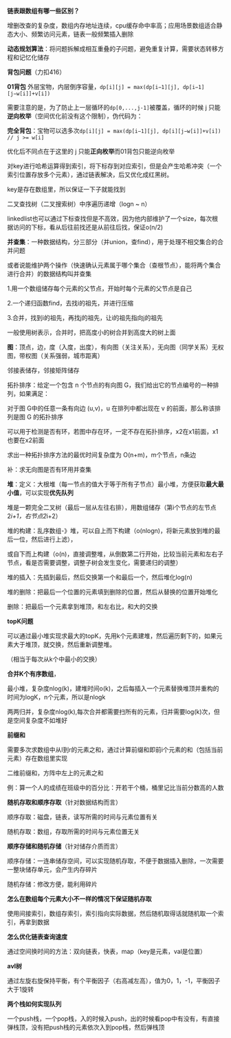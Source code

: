 **链表跟数组有哪一些区别？**

增删改查的复杂度，数组内存地址连续，cpu缓存命中率高；应用场景数组适合静态大小、频繁访问元素，链表一般频繁插入删除

**动态规划算法**：将问题拆解成相互重叠的子问题，避免重复计算，需要状态转移方程和记忆化储存

**背包问题**（力扣416）

**01背包** 外层宝物，内层倒序容量，`dp[i][j] = max(dp[i−1][j], dp[i−1][j−w[i]]+v[i]) `

需要注意的是，为了防止上一层循环的`dp[0,...,j-1]`被覆盖，循环的时候 j 只能**逆向枚举**（空间优化前没有这个限制），伪代码为：

**完全背包**：宝物可以选多次`dp[i][j] = max(dp[i−1][j], dp[i][j−w[i]]+v[i]) // j >= w[i]`

优化后不同点在于这里的 j 只能**正向枚举**而01背包只能逆向枚举





对key进行哈希运算得到索引，将下标存到对应索引，但是会产生哈希冲突（一个索引位置存放多个元素），通过链表解决，后又优化成红黑树。

key是存在数组里，所以保证一下子就能找到

二叉查找树（二叉搜索树）中序遍历递增（logn ~ n）

linkedlist也可以通过下标查找但是不高效，因为他内部维护了一个size，每次根据访问的下标，看从后往前找还是从前往后找，保证o(n/2)

**并查集**：一种数据结构，分三部分（并union，查find），用于处理不相交集合的合并问题

或者说能维护两个操作（快速确认元素属于哪个集合（查根节点），能将两个集合进行合并）的数据结构叫并查集

1.用一个数组储存每个元素的父节点，开始时每个元素的父节点是自己

2.一个递归函数find，去找i的祖先，并进行压缩

3.合并，找到i的祖先，再找j的祖先，让i的祖先指向j的祖先

一般使用树表示，合并时，把高度小的树合并到高度大的树上面

**图**：顶点，边，度（入度，出度），有向图（关注关系），无向图（同学关系）无权图，带权图（关系强弱，城市距离）

邻接表储存，邻接矩阵储存

拓扑排序：给定一个包含 n 个节点的有向图 G，我们给出它的节点编号的一种排列，如果满足：

对于图 G中的任意一条有向边 (u,v)，u 在排列中都出现在 v 的前面，那么称该排列是图 G 的拓扑排序

可以用于检测是否有环，若图中存在环，一定不存在拓扑排序，x2在x1前面，x1也要在x2前面

求出一种拓扑排序方法的最优时间复杂度为 O(n+m)，m个节点，n条边

补：求无向图是否有环用并查集

**堆**：定义：大根堆（每一节点的值大于等于所有子节点）最小堆，方便获取**最大最小值**，可以实现**优先队列**

堆是一颗完全二叉树（最后一层从左往右排），用数组储存（第i个节点的左节点2*i+1，右节点2*i+2）

堆的构建：乱序数组-》堆，可以自上而下构建（o(nlogn)，将新元素放到堆的最后一位，然后进行上滤），

或自下而上构建（o(n)，直接调整堆，从倒数第二行开始，比较当前元素和左右子节点，看是否需要调整，调整子树会发生变化，需要递归的调整）

堆的插入：先插到最后，然后交换第一个和最后一个，然后堆化log(n)

堆的删除：把最后一个位置的元素填到删除的位置，然后从替换的位置开始堆化

删除：把最后一个元素拿到堆顶，和左右比，和大的交换

**topK问题**

可以通过最小堆实现求最大的topK，先用k个元素建堆，然后遍历剩下的，如果元素大于堆顶，就交换，然后重新调整堆。

（相当于每次从k个中最小的交换）

**合并K个有序数组**，

最小堆，复杂度nlog(k)，建堆时间o(k)，之后每插入一个元素替换堆顶并重构的时间为logK，n个元素，所以是nlogk

两两归并，复杂度nlog(k),每次合并都需要扫所有的元素，归并需要log(k)次，但是空间复杂度不如堆好

**前缀和**

需要多次求数组中从l到r的元素之和，通过计算前缀和即前i个元素的和（包括当前元素）存在数组里实现

二维前缀和，方阵中左上的元素之和

例：算一个人的成绩在班级中的百分比：开若干个桶，桶里记比当前分数高的人数

**随机存取和顺序存取**（针对数据结构而言）

顺序存取：磁盘，链表，读写所需的时间与元素位置有关

随机存取：数组，存取所需的时间与元素位置无关

**顺序存储和随机存储**（针对储存介质而言）

顺序存储：一连串储存空间，可以实现随机存取，不便于数据插入删除，一次需要一整块储存单元，会产生内存碎片

随机存储：修改方便，能利用碎片

**怎么在数组每个元素大小不一样的情况下保证随机存取**

使用间接索引，数组存索引，索引指向实际数据，然后随机取得话就随机取一个索引，再拿到数据

**怎么优化链表查询速度**

通过空间换时间的方法：双向链表，快表，map（key是元素，val是位置）

**avl树**

通过左旋右旋保持平衡，有个平衡因子（右高减左高），值为0，1，-1，平衡因子大于1旋转

**两个栈如何实现队列**

一个push栈，一个pop栈，入的时候入push，出的时候看pop中有没有，有直接弹栈顶，没有把push栈的元素依次入到pop栈，然后弹栈顶
